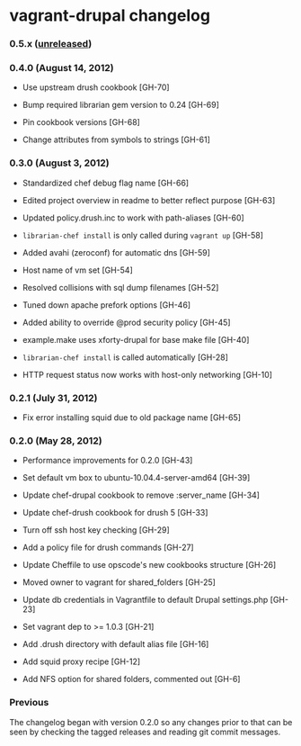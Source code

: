 vagrant-drupal changelog
========================

### 0.5.x ([unreleased](https://github.com/xforty/vagrant-drupal/issues?milestone=5&state=open))



### 0.4.0 (August 14, 2012)

  * Use upstream drush cookbook [GH-70]

  * Bump required librarian gem version to 0.24 [GH-69]

  * Pin cookbook versions [GH-68]

  * Change attributes from symbols to strings [GH-61]

### 0.3.0 (August 3, 2012)

  * Standardized chef debug flag name [GH-66]

  * Edited project overview in readme to better reflect purpose [GH-63]

  * Updated policy.drush.inc to work with path-aliases [GH-60]

  * `librarian-chef install` is only called during `vagrant up` [GH-58]

  * Added avahi (zeroconf) for automatic dns [GH-59]

  * Host name of vm set [GH-54]

  * Resolved collisions with sql dump filenames [GH-52]

  * Tuned down apache prefork options [GH-46]

  * Added ability to override @prod security policy [GH-45]

  * example.make uses xforty-drupal for base make file [GH-40]

  * `librarian-chef install` is called automatically [GH-28]

  * HTTP request status now works with host-only networking [GH-10]

### 0.2.1 (July 31, 2012)

  * Fix error installing squid due to old package name [GH-65]

### 0.2.0 (May 28, 2012)

  * Performance improvements for 0.2.0 [GH-43]

  * Set default vm box to ubuntu-10.04.4-server-amd64 [GH-39]

  * Update chef-drupal cookbook to remove :server_name [GH-34]

  * Update chef-drush cookbook for drush 5 [GH-33]

  * Turn off ssh host key checking [GH-29]

  * Add a policy file for drush commands [GH-27]

  * Update Cheffile to use opscode's new cookbooks structure [GH-26]

  * Moved owner to vagrant for shared_folders [GH-25]

  * Update db credentials in Vagrantfile to default Drupal settings.php [GH-23]

  * Set vagrant dep to >= 1.0.3 [GH-21]

  * Add .drush directory with default alias file [GH-16]

  * Add squid proxy recipe [GH-12]

  * Add NFS option for shared folders, commented out [GH-6]

### Previous

The changelog began with version 0.2.0 so any changes prior to that
can be seen by checking the tagged releases and reading git commit
messages.
